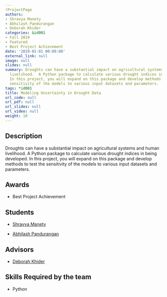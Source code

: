 ```yaml
---
!ProjectPage
authors:
- Shravya Manety
- Abhilash Pandurangan
- Deborah Khider
categories: &id001
- Fall 2019
- Featured
- Best Project Achievement
date: '2019-01-01 00:00:00'
external_link: null
image: null
slides: null
summary: Droughts can have a substantial impact on agricultural systems and human
  livelihood.  A Python package to calculate various drought indices in being developed.
  In this project, you will expand on this package and develop methods to test the
  sensitivity of the models to various input datasets and parameters.
tags: *id001
title: Modeling Uncertainty in Drought Data
url_code: null
url_pdf: null
url_slides: null
url_video: null
weight: 10
---
```

## Description

Droughts can have a substantial impact on agricultural systems and human livelihood.  A Python package to calculate various drought indices in being developed. In this project, you will expand on this package and develop methods to test the sensitivity of the models to various input datasets and parameters.



## Awards
* Best Project Achievement





## Students

* [Shravya Manety](../../../author/shravya-manety)

* [Abhilash Pandurangan](../../../author/abhilash-pandurangan)

## Advisors

* [Deborah Khider](../../../author/deborah-khider)

## Skills Required by the team


* Python